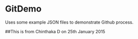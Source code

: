 # GitDemo

Uses some example JSON files to demonstrate Github process.


##This is from Chinthaka D on 25th January 2015
